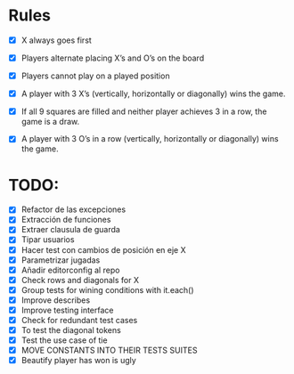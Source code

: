 # Rules

- [X] X always goes first
- [X] Players alternate placing X’s and O’s on the board
- [X] Players cannot play on a played position
- [X] A player with 3 X’s (vertically, horizontally or diagonally) wins the game.
- [X] If all 9 squares are filled and neither player achieves 3 in a row, the game is a draw.
- [X] A player with 3 O’s in a row (vertically, horizontally or diagonally) wins the game.


# TODO:
- [X] Refactor de las excepciones
- [X] Extracción de funciones
- [X] Extraer clausula de guarda
- [X] Tipar usuarios
- [X] Hacer test con cambios de posición en eje X
- [X] Parametrizar jugadas
- [X] Añadir editorconfig al repo
- [X] Check rows and diagonals for X
- [X] Group tests for wining conditions with it.each()
- [X] Improve describes
- [X] Improve testing interface
- [X] Check for redundant test cases
- [X] To test the diagonal tokens
- [X] Test the use case of tie
- [X] MOVE CONSTANTS INTO THEIR TESTS SUITES
- [X] Beautify player has won is ugly
